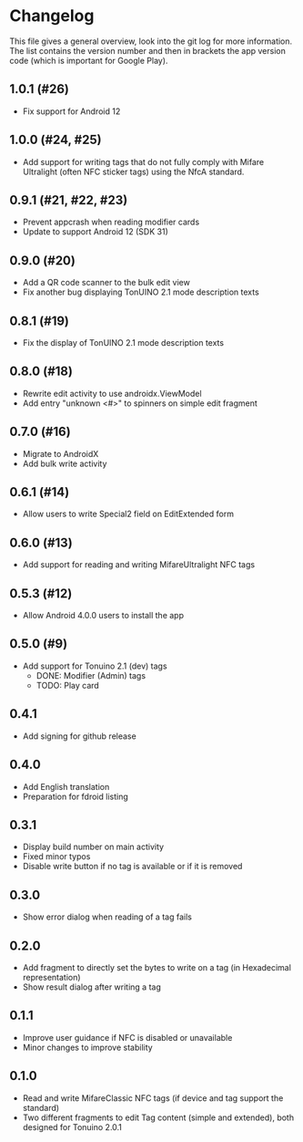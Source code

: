 # Changelog
This file gives a general overview, look into the git log for more information.  
The list contains the version number and then in brackets the app version code (which is important for Google Play).

## 1.0.1 (#26)
- Fix support for Android 12

## 1.0.0 (#24, #25)
- Add support for writing tags that do not fully comply with Mifare Ultralight (often NFC sticker tags) using the NfcA standard.

## 0.9.1 (#21, #22, #23)
- Prevent appcrash when reading modifier cards
- Update to support Android 12 (SDK 31)

## 0.9.0 (#20)
- Add a QR code scanner to the bulk edit view
- Fix another bug displaying TonUINO 2.1 mode description texts

## 0.8.1 (#19)
- Fix the display of TonUINO 2.1 mode description texts

## 0.8.0 (#18)
- Rewrite edit activity to use androidx.ViewModel
- Add entry "unknown <#>" to spinners on simple edit fragment

## 0.7.0 (#16)
- Migrate to AndroidX
- Add bulk write activity

## 0.6.1 (#14)
- Allow users to write Special2 field on EditExtended form

## 0.6.0 (#13)
- Add support for reading and writing MifareUltralight NFC tags

## 0.5.3 (#12)
- Allow Android 4.0.0 users to install the app

## 0.5.0 (#9)
- Add support for Tonuino 2.1 (dev) tags
  - DONE: Modifier (Admin) tags
  - TODO: Play card

## 0.4.1
- Add signing for github release

## 0.4.0
- Add English translation
- Preparation for fdroid listing

## 0.3.1
- Display build number on main activity
- Fixed minor typos
- Disable write button if no tag is available or if it is removed

## 0.3.0
- Show error dialog when reading of a tag fails

## 0.2.0
- Add fragment to directly set the bytes to write on a tag (in Hexadecimal representation)
- Show result dialog after writing a tag

## 0.1.1
- Improve user guidance if NFC is disabled or unavailable
- Minor changes to improve stability

## 0.1.0
- Read and write MifareClassic NFC tags (if device and tag support the standard)
- Two different fragments to edit Tag content (simple and extended), both designed for Tonuino 2.0.1
